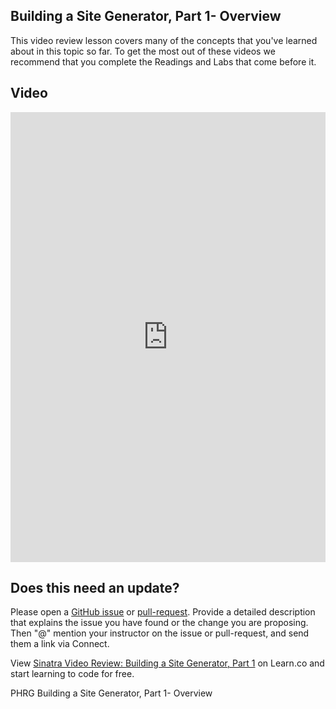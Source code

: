 ## Building a Site Generator, Part 1- Overview

This video review lesson covers many of the concepts that you've learned about in this topic so far. To get the most out of these videos we recommend that you complete the Readings and Labs that come before it. 

## Video
<iframe width="100%" height="720" src="https://www.youtube.com/embed/wXq-Na6mZuk?rel=0&amp;showinfo=0" frameborder="0" allowfullscreen></iframe>

## Does this need an update?
Please open a [GitHub issue](https://github.com/learn-co-curriculum/phrg-sinatra-video-review-building-a-site-generator-part-1/issues) or [pull-request](https://github.com/learn-co-curriculum/phrg-sinatra-video-review-building-a-site-generator-part-1/pulls). Provide a detailed description that explains the issue you have found or the change you are proposing. Then "@" mention your instructor on the issue or pull-request, and send them a link via Connect.

<p class='util--hide'>View <a href='https://learn.co/lessons/sinatra-video-review-building-a-site-generator-part-1'>Sinatra Video Review: Building a Site Generator, Part 1</a> on Learn.co and start learning to code for free.</p>
<p data-visibility='hidden'>PHRG Building a Site Generator, Part 1- Overview</p>
